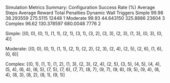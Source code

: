 Simulation Metrics Summary:
Configuration  Success Rate (%)  Average Steps  Average Reward  Total Penalties  Dynamic Wall Triggers
       Simple             99.98      38.293559        275.5115            12448                      1
     Moderate             99.93      44.643150        325.8886            23604                      3
      Complex             96.62     130.378597        680.0048             7776                      2


Simple: [(0, 0), (0, 1), (1, 1), (2, 1), (3, 1), (3, 2), (3, 3), (2, 3), (1, 3), (0, 3), (0, 4)]

Moderate: [(0, 0), (0, 1), (1, 1), (2, 1), (2, 2), (2, 3), (2, 4), (2, 5), (2, 6), (1, 6), (0, 6)]

Complex: [(0, 1), (1, 1), (1, 2), (1, 3), (2, 3), (2, 4), (2, 5), (3, 5), (4, 5), (4, 4), (5, 4), (6, 4), (6, 5), (7, 5), (7, 6), (7, 7), (8, 7), (9, 7), (9, 6), (9, 5), (9, 4), (8, 4), (8, 3), (8, 2), (8, 1), (9, 1)]
